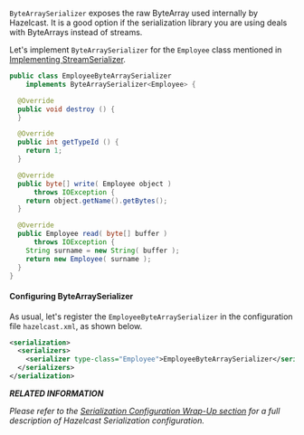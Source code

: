 
`ByteArraySerializer` exposes the raw ByteArray used internally by Hazelcast. It is a good option if the serialization library you are using deals with ByteArrays instead of streams.

Let's implement `ByteArraySerializer` for the `Employee` class mentioned in [Implementing StreamSerializer](00_Implementing_StreamSerializer.md).

```java
public class EmployeeByteArraySerializer
    implements ByteArraySerializer<Employee> {

  @Override
  public void destroy () { 
  }

  @Override
  public int getTypeId () {
    return 1; 
  }

  @Override
  public byte[] write( Employee object )
      throws IOException { 
    return object.getName().getBytes();
  }

  @Override
  public Employee read( byte[] buffer ) 
      throws IOException { 
    String surname = new String( buffer );
    return new Employee( surname );
  }
}
```

#### Configuring ByteArraySerializer

As usual, let's register the `EmployeeByteArraySerializer` in the configuration file `hazelcast.xml`, as shown below.

```xml
<serialization>
  <serializers>
    <serializer type-class="Employee">EmployeeByteArraySerializer</serializer>
  </serializers>
</serialization>
```


***RELATED INFORMATION***


*Please refer to the [Serialization Configuration Wrap-Up section](../08_Serialization_Configuration_Wrap-Up.md) for a full description of Hazelcast Serialization configuration.*

 